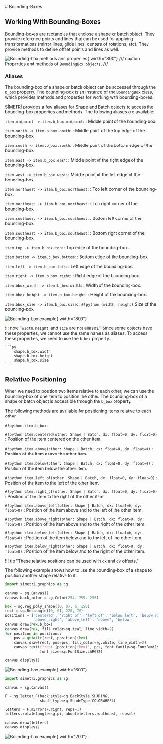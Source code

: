 <div id="random-image-container2"></div>
<a id="sec_bounding_boxes"></a>
# Bounding-Boxes

## Working With Bounding-Boxes

Bounding-boxes are rectangles that enclose a shape or batch object. They provide reference points and lines that can be used for applying transformations (mirror lines, glide lines, centers of rotations, etc). They provide methods to define offset points and lines as well.

![Bounding-box methods and properties](../assets/bounding_box_tree.svg){ width="800"}
/// caption
Properties and methods of `BoundingBox objects`.
///

### Aliases

The bounding-box of a shape or batch object can be accessed through the `b_box` property. The bounding-box is an instance of the `BoundingBox` class, which provides methods and properties for working with bounding-boxes.

SİMETRİ provides a few aliases for Shape and Batch objects to access the bounding-box properties and methods. The following aliases are available:

`item.midpoint -> item.b_box.midpoint`:
:  Middle point of the bounding-box.

`item.north -> item.b_box.north`:
:  Middle point of the top edge of the bounding-box.

`item.south -> item.b_box.south`:
:  Middle point of the bottom edge of the bounding-box.

`item.east -> item.b_box.east`:
:  Middle point of the right edge of the bounding-box.

`item.west -> item.b_box.west`:
:  Middle point of the left edge of the bounding-box.

`item.northwest -> item.b_box.northwest`:
:  Top left corner of the bounding-box.

`item.northeast -> item.b_box.northeast`:
:  Top right corner of the bounding-box.

`item.southwest -> item.b_box.southwest`:
:  Bottom left corner of the bounding-box.

`item.southeast -> item.b_box.southeast`:
:  Bottom right corner of the bounding-box.

`item.top -> item.b_box.top`:
:  Top edge of the bounding-box.

`item.bottom -> item.b_box.bottom`:
:  Bottom edge of the bounding-box.

`item.left -> item.b_box.left`:
:  Left edge of the bounding-box.

`item.right -> item.b_box.right`:
:  Right edge of the bounding-box.

`item.bbox_width -> item.b_box.width`:
:  Width of the bounding-box.

`item.bbox_height -> item.b_box.height`:
:  Height of the bounding-box.

`item.bbox_size -> item.b_box.size`:
:  `#!python (width, height)` Size of the bounding-box.

![Bounding-box example](../assets/b_box_letters.png){ width="800"}

!!! note "`width`, `height`, and `size` are not aliases."
    Since some objects have these properties, we cannot use the same names as aliases. To access these properties, we need to use the `b_box` property.

    ```py
        shape.b_box.width
        shape.b_box.height
        shape.b_box.size
    ```

## Relative Positioning

When we need to position two items relative to each other, we can use the bounding-box of one item to position the other. The bounding-box of a shape or batch object is accessible through the `b_box` property.

The following methods are available for positioning items relative to each other:

`#!python item.b_box`:

`#!python item.centered(other: Shape | Batch, dx: float=0, dy: float=0)`
: Position of the item centered on the other item.

`#!python item.above(other: Shape | Batch, dx: float=0, dy: float=0)`
: Position of the item above the other item.

`#!python item.below(other: Shape | Batch, dx: float=0, dy: float=0)`
: Position of the item below the other item.

`#!python item.left_of(other: Shape | Batch, dx: float=0, dy: float=0)`
: Position of the item to the left of the other item.

`#!python item.right_of(other: Shape | Batch, dx: float=0, dy: float=0)`
: Position of the item to the right of the other item.

`#!python item.above_left(other: Shape | Batch, dx: float=0, dy: float=0)`
: Position of the item above and to the left of the other item.

`#!python item.above_right(other: Shape | Batch, dx: float=0, dy: float=0)`
: Position of the item above and to the right of the other item.

`#!python item.below_left(other: Shape | Batch, dx: float=0, dy: float=0)`
: Position of the item below and to the left of the other item.

`#!python item.below_right(other: Shape | Batch, dx: float=0, dy: float=0)`
: Position of the item below and to the right of the other item.

!!! tip "These relative positions can be used with `dx` and `dy` offsets."

The following example shows how to use the bounding-box of a shape to position another shape relative to it.

```python
import simetri.graphics as sg

canvas = sg.Canvas()
canvas.back_color = sg.Color(254, 255, 255)

hex = sg.reg_poly_shape((0, 0), 6, 150)
rect = sg.Rectangle((0, 0), 220, 70)
positions = ['centered', 'right_of', 'left_of', 'below_left', 'below_right',
             'above_right', 'above_left', 'above', 'below']
canvas.draw(hex.b_box)
canvas.draw(hex, fill_color=sg.teal, line_width=2)
for position in positions:
    pos = getattr(rect, position)(hex)
    canvas.draw(rect, pos=pos, fill_color=sg.white, line_width=2)
    canvas.text(f"rect.{position}(hex)", pos, font_family=sg.FontFamily.MONOSPACE,
                font_size=sg.FontSize.LARGE2)

canvas.display()
```
![Bounding-box example](../assets/b_box_references.svg){ width="600"}



```python
import simetri.graphics as sg

canvas = sg.Canvas()

F = sg.letter_F(back_style=sg.BackStyle.SHADING,
                shade_type=sg.ShadeType.COLORWHEEL)

letters = F.mirror(F.right, reps=1)
letters.rotate(angle=sg.pi, about=letters.southeast, reps=1)

canvas.draw(letters)
canvas.display()
```

![Bounding-box example](../assets/bbox_example.svg){ width="200"}
